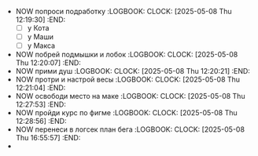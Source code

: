 - NOW попроси подработку 
  :LOGBOOK:
  CLOCK: [2025-05-08 Thu 12:19:30]
  :END:
  * [ ] у Кота
  * [ ] у Маши
  * [ ] у Макса
- NOW побрей подмышки и лобок
  :LOGBOOK:
  CLOCK: [2025-05-08 Thu 12:20:07]
  :END:
- NOW прими душ 
  :LOGBOOK:
  CLOCK: [2025-05-08 Thu 12:20:21]
  :END:
- NOW протри и настрой весы 
  :LOGBOOK:
  CLOCK: [2025-05-08 Thu 12:21:04]
  :END:
- NOW освободи место на маке 
  :LOGBOOK:
  CLOCK: [2025-05-08 Thu 12:27:53]
  :END:
- NOW пройди курс по фигме 
  :LOGBOOK:
  CLOCK: [2025-05-08 Thu 12:28:56]
  :END:
- NOW перенеси в логсек план бега
  :LOGBOOK:
  CLOCK: [2025-05-08 Thu 16:55:57]
  :END:
-